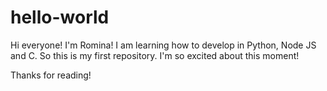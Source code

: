 # hello-world

Hi everyone! I'm Romina! 
I am learning how to develop in Python, Node JS and C. So this is my first repository. I'm so excited about this moment!

Thanks for reading!

